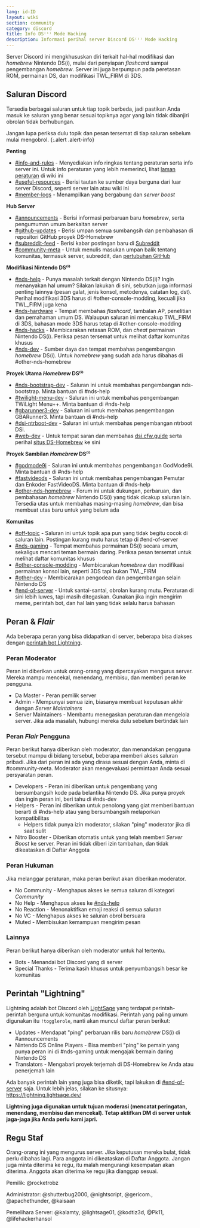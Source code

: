 ```yaml
---
lang: id-ID
layout: wiki
section: community
category: discord
title: Info DS⁽ⁱ⁾ Mode Hacking
description: Informasi perihal server Discord DS⁽ⁱ⁾ Mode Hacking
---
```


Server Discord ini mengkhususkan diri terkait hal-hal modifikasi dan *homebrew* Nintendo DS(i), mulai dari penyiapan *flashcard* sampai pengembangan *homebrew*. Server ini juga berpumpun pada peretasan ROM, permainan DS, dan modifikasi TWL_FIRM di 3DS.

## Saluran Discord
Tersedia berbagai saluran untuk tiap topik berbeda, jadi pastikan Anda masuk ke saluran yang benar sesuai topiknya agar yang lain tidak dibanjiri obrolan tidak berhubungan.

Jangan lupa periksa dulu topik dan pesan tersemat di tiap saluran sebelum mulai mengobrol.
{:.alert .alert-info}

**Penting**
- [#info-and-rules][info-and-rules] - Menyediakan info ringkas tentang peraturan serta info server ini. Untuk info peraturan yang lebih memerinci, lihat [laman peraturan](discord-rules) di wiki ini
- [#useful-resources][useful-resources] - Berisi tautan ke sumber daya berguna dari luar server Discord, seperti server lain atau wiki ini
- [#member-logs][member-logs] - Menampilkan yang bergabung dan *server boost*

**Hub Server**
- [#announcements][announcements] - Berisi informasi perbaruan baru *homebrew*, serta pengumuman umum berkaitan server
- [#github-updates][github-updates] - Berisi umpan semua sumbangsih dan pembahasan di repositori GitHub proyek DS-Homebrew
- [#subreddit-feed][subreddit-feed] - Berisi kabar postingan baru di [Subreddit](https://reddit.com/r/NDSBrew)
- [#community-meta][community-meta] - Untuk menulis masukan umpan balik tentang komunitas, termasuk server, subreddit, dan [pertubuhan GitHub](http://github.com/DS-Homebrew)

**Modifikasi Nintendo DS⁽ⁱ⁾**
- [#nds-help][nds-help] - Punya masalah terkait dengan Nintendo DS(i)? Ingin menanyakan hal umum? Silakan lakukan di sini, sebutkan juga informasi penting lainnya (pesan galat, jenis konsol, metodenya, catatan log, dst). Perihal modifikasi 3DS harus di #other-console-modding, kecuali jika TWL_FIRM juga kena
- [#nds-hardware][nds-hardware] - Tempat membahas *flashcard*, tambalan AP, penelitian dan pemahaman umum DS. Walaupun saluran ini mencakup TWL_FIRM di 3DS, bahasan mode 3DS harus tetap di #other-console-modding
- [#nds-hacks][nds-hacks] - Membicarakan retasan ROM, dan *cheat* permainan Nintendo DS(i). Periksa pesan tersemat untuk melihat daftar komunitas khusus
- [#nds-dev][nds-dev] - Sumber daya dan tempat membahas pengembangan *homebrew* DS(i). Untuk *homebrew* yang sudah ada harus dibahas di #other-nds-homebrew

**Proyek Utama *Homebrew* DS⁽ⁱ⁾**
- [#nds-bootstrap-dev][nds-bootstrap-dev] - Saluran ini untuk membahas pengembangan nds-bootstrap. Minta bantuan di #nds-help
- [#twilight-menu-dev][twilight-menu-dev] - Saluran ini untuk membahas pengembangan TWiLight Menu++. Minta bantuan di #nds-help
- [#gbarunner3-dev][gbarunner3-dev] - Saluran ini untuk membahas pengembangan GBARunner3. Minta bantuan di #nds-help
- [#dsi-ntrboot-dev][dsi-ntrboot-dev] - Saluran ini untuk membahas pengembangan ntrboot DSi.
- [#web-dev][web-dev] - Untuk tempat saran dan membahas [dsi.cfw.guide](https://dsi.cfw.guide/) serta perihal [situs DS-Homebrew](https://ds-homebrew.com/) ke sini

**Proyek Sambilan *Homebrew* DS⁽ⁱ⁾**
- [#godmode9i][godmode9i] - Saluran ini untuk membahas pengembangan GodMode9i. Minta bantuan di #nds-help
- [#fastvideods][fastvideods] - Saluran ini untuk membahas pengembangan Pemutar dan Enkoder FastVideoDS. Minta bantuan di #nds-help
- [#other-nds-homebrew][other-nds-homebrew] - Forum ini untuk dukungan, perbaruan, dan pembahasan *homebrew* Nintendo DS(i) yang tidak dicakup saluran lain. Tersedia utas untuk membahas masing-masing *homebrew*, dan bisa membuat utas baru untuk yang belum ada

**Komunitas**
- [#off-topic][off-topic] - Saluran ini untuk topik apa pun yang tidak begitu cocok di saluran lain. Postingan kurang mutu harus tetap di #end-of-server
- [#nds-gaming][nds-gaming] - Tempat membahas permainan DS(i) secara umum, sekaligus mencari teman bermain daring. Periksa pesan tersemat untuk melihat daftar komunitas khusus
- [#other-console-modding][other-console-modding] - Membicarakan *homebrew* dan modifikasi permainan konsol lain, seperti 3DS tapi bukan TWL_FIRM
- [#other-dev][other-dev] - Membicarakan pengodean dan pengembangan selain Nintendo DS
- [#end-of-server][end-of-server] - Untuk santai-santai, obrolan kurang mutu. Peraturan di sini lebih luwes, tapi masih ditegaskan. Gunakan jika ingin mengirim meme, perintah bot, dan hal lain yang tidak selalu harus bahasan

## Peran & *Flair*
Ada beberapa peran yang bisa didapatkan di server, beberapa bisa diakses dengan [perintah bot Lightning](#perintah-lightning).

### Peran Moderator
Peran ini diberikan untuk orang-orang yang dipercayakan mengurus server. Mereka mampu mencekal, menendang, membisu, dan memberi peran ke pengguna.

- Da Master - Peran pemilik server
- Admin - Mempunyai semua izin, biasanya membuat keputusan akhir dengan *Server Maintainers*
- Server Maintainers - Membantu menegaskan peraturan dan mengelola server. Jika ada masalah, hubungi mereka dulu sebelum bertindak lain

### Peran *Flair* Pengguna
Peran berikut hanya diberikan oleh moderator, dan menandakan pengguna tersebut mampu di bidang tersebut, beberapa memberi akses saluran pribadi. Jika dari peran ini ada yang dirasa sesuai dengan Anda, minta di #community-meta. Moderator akan mengevaluasi permintaan Anda sesuai persyaratan peran.

- Developers - Peran ini diberikan untuk pengembang yang bersumbangsih kode pada belantika Nintendo DS. Jika punya proyek dan ingin peran ini, beri tahu di #nds-dev
- Helpers - Peran ini diberikan untuk penolong yang giat memberi bantuan berarti di #nds-help atau yang bersumbangsih melaporkan kompatibilitas
    - Helpers tidak punya izin moderator, silakan "ping" moderator jika di saat sulit
- Nitro Booster - Diberikan otomatis untuk yang telah memberi *Server Boost* ke server. Peran ini tidak diberi izin tambahan, dan tidak dikeataskan di Daftar Anggota

### Peran Hukuman
Jika melanggar peraturan, maka peran berikut akan diberikan moderator.

- No Community - Menghapus akses ke semua saluran di kategori *Community*
- No Help - Menghapus akses ke [#nds-help][nds-help]
- No Reaction - Menonaktifkan emoji reaksi di semua saluran
- No VC - Menghapus akses ke saluran obrol bersuara
- Muted - Membisukan kemampuan mengirim pesan

### Lainnya
Peran berikut hanya diberikan oleh moderator untuk hal tertentu.

- Bots - Menandai bot Discord yang di server
- Special Thanks - Terima kasih khusus untuk penyumbangsih besar ke komunitas

## Perintah "Lightning"
Lightning adalah bot Discord oleh [LightSage](https://github.com/LightSage) yang terdapat perintah-perintah berguna untuk komunitas modifikasi. Perintah yang paling umum digunakan itu `!togglerole`, nanti akan muncul daftar peran berikut:

- Updates - Mendapat "ping" perbaruan rilis baru *homebrew* DS(i) di #announcements
- Nintendo DS Online Players - Bisa memberi "ping" ke pemain yang punya peran ini di #nds-gaming untuk mengajak bermain daring Nintendo DS
- Translators - Mengabari proyek terjemah di DS-Homebrew ke Anda atau penerjemah lain

Ada banyak perintah lain yang juga bisa diketik, tapi lakukan di [#end-of-server][end-of-server] saja. Untuk lebih jelas, silakan ke situsnya: <https://lightning.lightsage.dev/>

**Lightning juga digunakan untuk tujuan moderasi (mencatat peringatan, menendang, membisu dan mencekal). Tetap aktifkan DM di server untuk jaga-jaga jika Anda perlu kami japri.**

## Regu Staf
Orang-orang ini yang mengurus server. Jika keputusan mereka bulat, tidak perlu dibahas lagi. Para anggota ini dikeataskan di Daftar Anggota. Jangan juga minta diterima ke regu, itu malah mengurangi kesempatan akan diterima. Anggota akan diterima ke regu jika dianggap sesuai.

Pemilik: @rocketrobz

Administrator: @shutterbug2000, @nightscript, @gericom., @apachethunder, @kaisaan

Pemelihara Server: @kalamty, @lightsage01, @kodtiz3d, @Pk11, @lifehackerhansol

<!-- Discord channel links -->
[info-and-rules]: https://discord.com/channels/283769550611152897/626620520330428436
[useful-resources]: https://discord.com/channels/283769550611152897/638041441079263283
[member-logs]: https://discord.com/channels/283769550611152897/677714673663082529

[announcements]: https://discord.com/channels/283769550611152897/283771381735489537
[github-updates]: https://discord.com/channels/283769550611152897/450065134191116290
[subreddit-feed]: https://discord.com/channels/283769550611152897/869830055377928243
[community-meta]: https://discord.com/channels/283769550611152897/715651368391671919

[nds-help]: https://discord.com/channels/283769550611152897/332961165829210117
[nds-hardware]: https://discord.com/channels/283769550611152897/547986366357700620
[nds-hacks]: https://discord.com/channels/283769550611152897/356988919738400768
[nds-dev]: https://discord.com/channels/283769550611152897/835273459339624499

[nds-bootstrap-dev]: https://discord.com/channels/283769550611152897/283769550611152897
[twilight-menu-dev]: https://discord.com/channels/283769550611152897/489307733074640926
[gbarunner3-dev]: https://discord.com/channels/283769550611152897/620310871800807466
[dsi-ntrboot-dev]: https://discord.com/channels/283769550611152897/1193678677666431097
[web-dev]: https://discord.com/channels/283769550611152897/744649302567157800

[godmode9i]: https://discord.com/channels/283769550611152897/497960894660083732
[fastvideods]: https://discord.com/channels/283769550611152897/1021121766585806989
[other-nds-homebrew]: https://discord.com/channels/283769550611152897/1025388133388394547

[off-topic]: https://discord.com/channels/283769550611152897/286686210225864725
[nds-gaming]: https://discord.com/channels/283769550611152897/668680785154408448
[other-console-modding]: https://discord.com/channels/283769550611152897/653706029736919051
[other-dev]: https://discord.com/channels/283769550611152897/1169696607294468177
[end-of-server]: https://discord.com/channels/283769550611152897/283770736215195648
